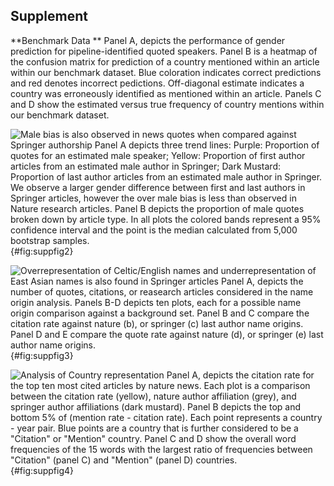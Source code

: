 ## Supplement

**Benchmark Data **
Panel A, depicts the performance of gender prediction for pipeline-identified quoted speakers. 
Panel B is a heatmap of the confusion matrix for prediction of a country mentioned within an article within our benchmark dataset. 
Blue coloration indicates correct predictions and red denotes incorrect pedictions.
Off-diagonal estimate indicates a country was erroneously identified as mentioned within an article.
Panels C and D show the estimated versus true frequency of country mentions within our benchmark dataset. 



![
**Male bias is also observed in news quotes when compared against Springer authorship**
Panel A depicts three trend lines: Purple: Proportion of quotes for an estimated male speaker; Yellow: Proportion of first author articles from an estimated male author in Springer; Dark Mustard: Proportion of last author articles from an estimated male author in Springer.
We observe a larger gender difference between first and last authors in Springer articles, however the over male bias is less than observed in Nature research articles.
Panel B depicts the proportion of male quotes broken down by article type.
In all plots the colored bands represent a 95% confidence interval and the point is the median calculated from 5,000 bootstrap samples.
](https://github.com/nrosed/nature_news_disparities/raw/main/figure_notebooks/tmp_files/fig2_tmp/fig2_supp.png "Supplementary Figure 2"){#fig:suppfig2}

![
**Overrepresentation of Celtic/English names and underrepresentation of East Asian names is also found in Springer articles**
Panel A, depicts the number of quotes, citations, or reasearch articles considered in the name origin analysis.
Panels B-D depicts ten plots, each for a possible name origin comparison against a background set.
Panel B and C compare the citation rate against nature (b), or springer (c) last author name origins.
Panel D and E compare the quote rate against nature (d), or springer (e) last author name origins.
](https://github.com/nrosed/nature_news_disparities/raw/main/figure_notebooks/tmp_files/fig3_tmp/fig3_supp.png "Supplementary Figure 3"){#fig:suppfig3}

![
**Analysis of Country representation**
Panel A, depicts the citation rate for the top ten most cited articles by nature news.
Each plot is a comparison between the citation rate (yellow), nature author affiliation (grey), and springer author affiliations (dark mustard).
Panel B depicts the top and bottom 5% of (mention rate - citation rate).
Each point represents a country - year pair.
Blue points are a country that is further considered to be a "Citation" or "Mention" country.
Panel C and D show the overall word frequencies of the 15 words with the largest ratio of frequencies between "Citation" (panel C) and "Mention" (panel D) countries.
](https://github.com/nrosed/nature_news_disparities/raw/main/figure_notebooks/tmp_files/fig4_tmp/fig4_supp.png "Supplementary Figure 4"){#fig:suppfig4}
